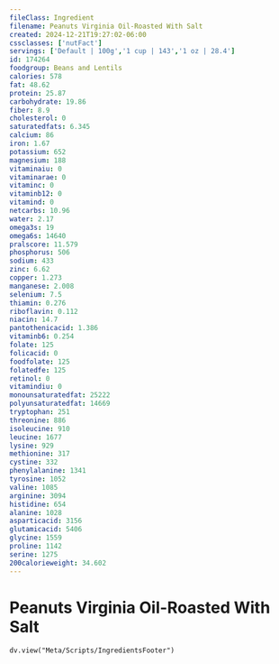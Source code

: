 ```yaml
---
fileClass: Ingredient
filename: Peanuts Virginia Oil-Roasted With Salt
created: 2024-12-21T19:27:02-06:00
cssclasses: ['nutFact']
servings: ['Default | 100g','1 cup | 143','1 oz | 28.4']
id: 174264
foodgroup: Beans and Lentils
calories: 578
fat: 48.62
protein: 25.87
carbohydrate: 19.86
fiber: 8.9
cholesterol: 0
saturatedfats: 6.345
calcium: 86
iron: 1.67
potassium: 652
magnesium: 188
vitaminaiu: 0
vitaminarae: 0
vitaminc: 0
vitaminb12: 0
vitamind: 0
netcarbs: 10.96
water: 2.17
omega3s: 19
omega6s: 14640
pralscore: 11.579
phosphorus: 506
sodium: 433
zinc: 6.62
copper: 1.273
manganese: 2.008
selenium: 7.5
thiamin: 0.276
riboflavin: 0.112
niacin: 14.7
pantothenicacid: 1.386
vitaminb6: 0.254
folate: 125
folicacid: 0
foodfolate: 125
folatedfe: 125
retinol: 0
vitamindiu: 0
monounsaturatedfat: 25222
polyunsaturatedfat: 14669
tryptophan: 251
threonine: 886
isoleucine: 910
leucine: 1677
lysine: 929
methionine: 317
cystine: 332
phenylalanine: 1341
tyrosine: 1052
valine: 1085
arginine: 3094
histidine: 654
alanine: 1028
asparticacid: 3156
glutamicacid: 5406
glycine: 1559
proline: 1142
serine: 1275
200calorieweight: 34.602
---
```


# Peanuts Virginia Oil-Roasted With Salt

```dataviewjs
dv.view("Meta/Scripts/IngredientsFooter")
```